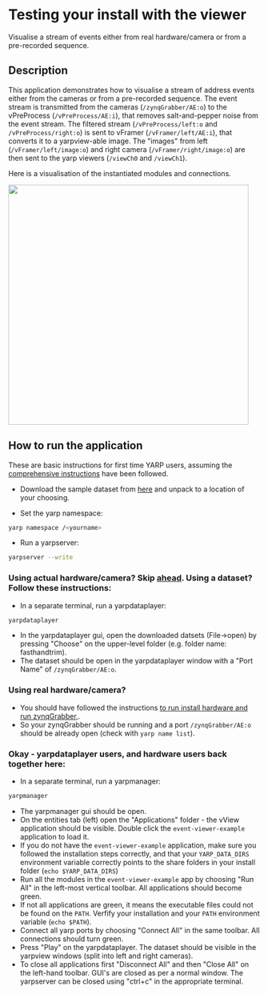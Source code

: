# Testing your install with the viewer

Visualise a stream of events either from real hardware/camera or from a pre-recorded sequence.

## Description

This application demonstrates how to visualise a stream of address events either from the cameras or from a pre-recorded sequence.
The event stream is transmitted from the cameras (`/zynqGrabber/AE:o`) to the vPreProcess (`/vPreProcess/AE:i`), that removes salt-and-pepper noise from the event stream. The filtered stream (`/vPreProcess/left:o` and `/vPreProcess/right:o`) is sent to vFramer (`/vFramer/left/AE:i`), that converts it to a yarpview-able image. The "images" from left (`/vFramer/left/image:o`) and right camera (`/vFramer/right/image:o`) are then sent to the yarp viewers (`/viewCh0` and `/viewCh1`).

Here is a visualisation of the instantiated modules and connections.

<img src="http://robotology.github.io/event-driven/doxygen/images/vView.png" width="480">

## How to run the application

These are basic instructions for first time YARP users, assuming the [comprehensive instructions](full_installation.md) have been followed.

* Download the sample dataset from [here](https://doi.org/10.5281/zenodo.2556755) and unpack to a location of your choosing.

* Set the yarp namespace:
```bash
yarp namespace /<yourname>
```
* Run a yarpserver:
```bash
yarpserver --write
```
### Using actual hardware/camera? Skip [ahead](#using-real-hardwarecamera). Using a dataset? Follow these instructions:

* In a separate terminal, run a yarpdataplayer:
```bash
yarpdataplayer
```
* In the yarpdataplayer gui, open the downloaded datsets (File->open) by pressing "Choose" on the upper-level folder (e.g. folder name: fasthandtrim).
* The dataset should be open in the yarpdataplayer window with a "Port Name" of `/zynqGrabber/AE:o`.

### Using real hardware/camera?

* You should have followed the instructions [to run install hardware and run zynqGrabber,](README.md). 
* So your zynqGrabber should be running and a port `/zynqGrabber/AE:o` should be already open (check with `yarp name list`).

### Okay - yarpdataplayer users, and hardware users back together here:
* In a separate terminal, run a yarpmanager:
```bash
yarpmanager
```
* The yarpmanager gui should be open.
* On the entities tab (left) open the "Applications" folder - the vView application should be visible. Double click the `event-viewer-example` application to load it.
* If you do not have the `event-viewer-example` application, make sure you followed the installation steps correctly, and that your `YARP_DATA_DIRS` environment variable correctly points to the share folders in your install folder (`echo $YARP_DATA_DIRS`)
* Run all the modules in the `event-viewer-example` app by choosing "Run All" in the left-most vertical toolbar. All applications should become green.
* If not all applications are green, it means the executable files could not be found on the `PATH`. Verfify your installation and your `PATH` environment variable (`echo $PATH`).
* Connect all yarp ports by choosing "Connect All" in the same toolbar. All connections should turn green.
* Press "Play" on the yarpdataplayer. The dataset should be visible in the yarpview windows (split into left and right cameras).
* To close all applications first "Disconnect All" and then "Close All" on the left-hand toolbar. GUI's are closed as per a normal window. The yarpserver can be closed using "ctrl+c" in the appropriate terminal.
